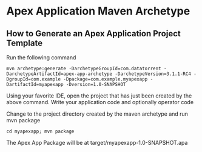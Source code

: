 Apex Application Maven Archetype
================================

How to Generate an Apex Application Project Template
----------------------------------------------------

Run the following command

    mvn archetype:generate -DarchetypeGroupId=com.datatorrent -DarchetypeArtifactId=apex-app-archetype -DarchetypeVersion=3.1.1-RC4 -DgroupId=com.example -Dpackage=com.example.myapexapp -DartifactId=myapexapp -Dversion=1.0-SNAPSHOT

Using your favorite IDE, open the project that has just been created by the above command.
Write your application code and optionally operator code 

Change to the project directory created by the maven archetype and run mvn package

    cd myapexapp; mvn package

The Apex App Package will be at target/myapexapp-1.0-SNAPSHOT.apa
